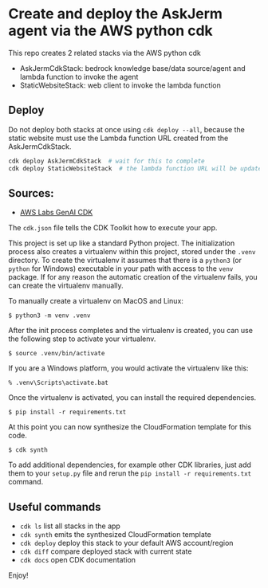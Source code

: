 # Create and deploy the AskJerm agent via the AWS python cdk

This repo creates 2 related stacks via the AWS python cdk
- AskJermCdkStack: bedrock knowledge base/data source/agent and lambda function to invoke the agent
- StaticWebsiteStack: web client to invoke the lambda function

## Deploy
Do not deploy both stacks at once using `cdk deploy --all`, because the static website
must use the Lambda function URL created from the AskJermCdkStack.


```sh
cdk deploy AskJermCdkStack  # wait for this to complete
cdk deploy StaticWebsiteStack  # the lambda function URL will be updated dynamically
```

## Sources:
- [AWS Labs GenAI CDK](https://github.com/awslabs/generative-ai-cdk-constructs/tree/main/src/cdk-lib/bedrock)


The `cdk.json` file tells the CDK Toolkit how to execute your app.

This project is set up like a standard Python project.  The initialization
process also creates a virtualenv within this project, stored under the `.venv`
directory.  To create the virtualenv it assumes that there is a `python3`
(or `python` for Windows) executable in your path with access to the `venv`
package. If for any reason the automatic creation of the virtualenv fails,
you can create the virtualenv manually.

To manually create a virtualenv on MacOS and Linux:

```
$ python3 -m venv .venv
```

After the init process completes and the virtualenv is created, you can use the following
step to activate your virtualenv.

```
$ source .venv/bin/activate
```

If you are a Windows platform, you would activate the virtualenv like this:

```
% .venv\Scripts\activate.bat
```

Once the virtualenv is activated, you can install the required dependencies.

```
$ pip install -r requirements.txt
```

At this point you can now synthesize the CloudFormation template for this code.

```
$ cdk synth
```

To add additional dependencies, for example other CDK libraries, just add
them to your `setup.py` file and rerun the `pip install -r requirements.txt`
command.

## Useful commands

 * `cdk ls`          list all stacks in the app
 * `cdk synth`       emits the synthesized CloudFormation template
 * `cdk deploy`      deploy this stack to your default AWS account/region
 * `cdk diff`        compare deployed stack with current state
 * `cdk docs`        open CDK documentation

Enjoy!

